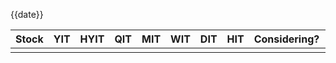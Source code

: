 {{date}}


| Stock | YIT | HYIT | QIT | MIT | WIT | DIT | HIT | Considering? |     |
| ----- | --- | ---- | --- | --- | --- | --- | --- | ------------ | --- |
|       |     |      |     |     |     |     |     |              |     |
